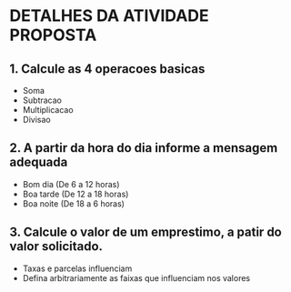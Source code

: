 # DETALHES DA ATIVIDADE PROPOSTA

## 1. Calcule as 4 operacoes basicas

- Soma
- Subtracao
- Multiplicacao
- Divisao

## 2. A partir da hora do dia informe a mensagem adequada

- Bom dia (De 6 a 12 horas)
- Boa tarde (De 12 a 18 horas)
- Boa noite (De 18 a 6 horas)

## 3. Calcule o valor de um emprestimo, a patir do valor solicitado.

- Taxas e parcelas influenciam
- Defina arbitrariamente as faixas que influenciam nos valores
